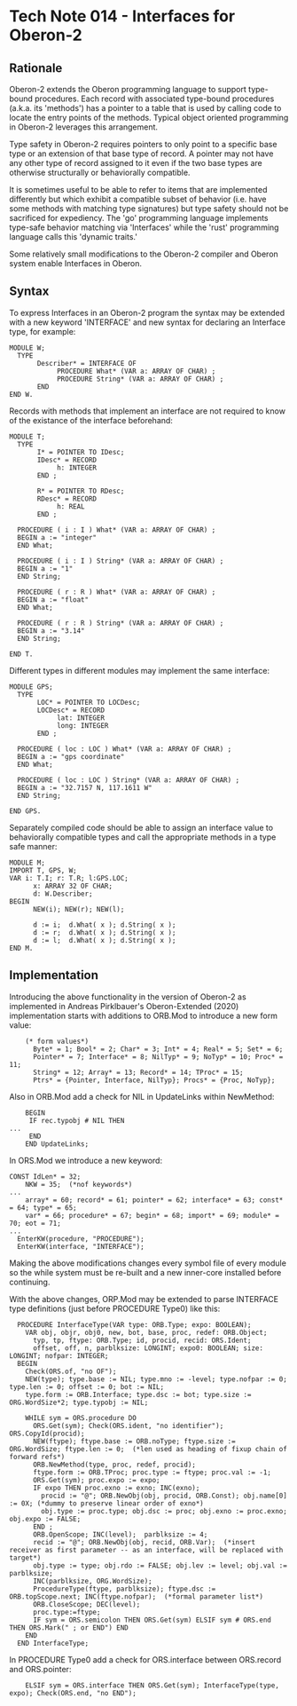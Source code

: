 # Tech Note 014 - Interfaces for Oberon-2
## Rationale

Oberon-2 extends the Oberon programming language to support type-bound procedures. Each record with associated type-bound procedures (a.k.a. its 'methods') has a pointer to a table that is used by calling code to locate the entry points of the methods. Typical object oriented programming in Oberon-2 leverages this arrangement.

Type safety in Oberon-2 requires pointers to only point to a specific base type or an extension of that base type of record. A pointer may not have any other type of record assigned to it even if the two base types are otherwise structurally or behaviorally compatible. 

It is sometimes useful to be able to refer to items that are implemented differently but which exhibit a compatible subset of behavior (i.e. have some methods with matching type signatures) but type safety should not be sacrificed for expediency. The 'go' programming language implements type-safe behavior matching via 'Interfaces' while the 'rust' programming language calls this 'dynamic traits.'

Some relatively small modifications to the Oberon-2 compiler and Oberon system enable Interfaces in Oberon.

## Syntax

To express Interfaces in an Oberon-2 program the syntax may be extended with a new keyword 'INTERFACE' and new syntax for declaring an Interface type, for example: 

```
MODULE W;
  TYPE
       Describer* = INTERFACE OF
            PROCEDURE What* (VAR a: ARRAY OF CHAR) ;
            PROCEDURE String* (VAR a: ARRAY OF CHAR) ;
       END 
END W.
```

Records with methods that implement an interface are not required to know of the existance of the interface beforehand:

```
MODULE T;
  TYPE
       I* = POINTER TO IDesc;
       IDesc* = RECORD
            h: INTEGER
       END ;

       R* = POINTER TO RDesc;
       RDesc* = RECORD
            h: REAL
       END ;

  PROCEDURE ( i : I ) What* (VAR a: ARRAY OF CHAR) ;
  BEGIN a := "integer"
  END What;

  PROCEDURE ( i : I ) String* (VAR a: ARRAY OF CHAR) ;
  BEGIN a := "1"
  END String;

  PROCEDURE ( r : R ) What* (VAR a: ARRAY OF CHAR) ;
  BEGIN a := "float"
  END What;
  
  PROCEDURE ( r : R ) String* (VAR a: ARRAY OF CHAR) ;
  BEGIN a := "3.14"
  END String;
  
END T.  
```

Different types in different modules may implement the same interface:

```
MODULE GPS;
  TYPE
       LOC* = POINTER TO LOCDesc;
       LOCDesc* = RECORD
            lat: INTEGER
            long: INTEGER
       END ;

  PROCEDURE ( loc : LOC ) What* (VAR a: ARRAY OF CHAR) ;
  BEGIN a := "gps coordinate"
  END What;

  PROCEDURE ( loc : LOC ) String* (VAR a: ARRAY OF CHAR) ;
  BEGIN a := "32.7157 N, 117.1611 W"
  END String;

END GPS.  
```
Separately compiled code should be able to assign an interface value to behaviorally compatible types and call the appropriate methods in a type safe manner:

```
MODULE M;
IMPORT T, GPS, W;
VAR i: T.I; r: T.R; l:GPS.LOC; 
      x: ARRAY 32 OF CHAR;
      d: W.Describer; 
BEGIN
      NEW(i); NEW(r); NEW(l);

      d := i;  d.What( x ); d.String( x );  
      d := r;  d.What( x ); d.String( x );
      d := l;  d.What( x ); d.String( x );
END M.

```

## Implementation

Introducing the above functionality in the version of Oberon-2 as implemented in Andreas Pirklbauer's Oberon-Extended (2020) implementation starts with additions to ORB.Mod to introduce a new form value:

```
    (* form values*)
      Byte* = 1; Bool* = 2; Char* = 3; Int* = 4; Real* = 5; Set* = 6;
      Pointer* = 7; Interface* = 8; NilTyp* = 9; NoTyp* = 10; Proc* = 11;
      String* = 12; Array* = 13; Record* = 14; TProc* = 15;
      Ptrs* = {Pointer, Interface, NilTyp}; Procs* = {Proc, NoTyp};
```

Also in ORB.Mod add a check for NIL in UpdateLinks within NewMethod:

```
    BEGIN
     IF rec.typobj # NIL THEN
...
     END
    END UpdateLinks;
```

In ORS.Mod we introduce a new keyword:

```  
CONST IdLen* = 32;
    NKW = 35;  (*nof keywords*)
...
    array* = 60; record* = 61; pointer* = 62; interface* = 63; const* = 64; type* = 65;
    var* = 66; procedure* = 67; begin* = 68; import* = 69; module* = 70; eot = 71;
...
  EnterKW(procedure, "PROCEDURE");
  EnterKW(interface, "INTERFACE");
```
Making the above modifications changes every symbol file of every module so the while system must be re-built and a new inner-core installed before continuing.

With the above changes, ORP.Mod may be extended to parse INTERFACE type definitions (just before PROCEDURE Type0) like this:

```
  PROCEDURE InterfaceType(VAR type: ORB.Type; expo: BOOLEAN);
    VAR obj, objr, obj0, new, bot, base, proc, redef: ORB.Object;
      typ, tp, ftype: ORB.Type; id, procid, recid: ORS.Ident;
      offset, off, n, parblksize: LONGINT; expo0: BOOLEAN; size: LONGINT; nofpar: INTEGER;
  BEGIN
    Check(ORS.of, "no OF");
    NEW(type); type.base := NIL; type.mno := -level; type.nofpar := 0; type.len := 0; offset := 0; bot := NIL;
    type.form := ORB.Interface; type.dsc := bot; type.size := ORG.WordSize*2; type.typobj := NIL;

    WHILE sym = ORS.procedure DO
      ORS.Get(sym); Check(ORS.ident, "no identifier"); ORS.CopyId(procid);
      NEW(ftype); ftype.base := ORB.noType; ftype.size := ORG.WordSize; ftype.len := 0;  (*len used as heading of fixup chain of forward refs*)
      ORB.NewMethod(type, proc, redef, procid);
      ftype.form := ORB.TProc; proc.type := ftype; proc.val := -1;
      ORS.Get(sym); proc.expo := expo;
      IF expo THEN proc.exno := exno; INC(exno); 
        procid := "@"; ORB.NewObj(obj, procid, ORB.Const); obj.name[0] := 0X; (*dummy to preserve linear order of exno*)
        obj.type := proc.type; obj.dsc := proc; obj.exno := proc.exno; obj.expo := FALSE;
      END ;
      ORB.OpenScope; INC(level);  parblksize := 4;
      recid := "@"; ORB.NewObj(obj, recid, ORB.Var);  (*insert receiver as first parameter -- as an interface, will be replaced with target*)
      obj.type := type; obj.rdo := FALSE; obj.lev := level; obj.val := parblksize;
      INC(parblksize, ORG.WordSize);
      ProcedureType(ftype, parblksize); ftype.dsc := ORB.topScope.next; INC(ftype.nofpar);  (*formal parameter list*)
      ORB.CloseScope; DEC(level);
      proc.type:=ftype;         
      IF sym = ORS.semicolon THEN ORS.Get(sym) ELSIF sym # ORS.end THEN ORS.Mark(" ; or END") END
    END
  END InterfaceType;
```

In PROCEDURE Type0 add a check for ORS.interface between ORS.record and ORS.pointer:

```
    ELSIF sym = ORS.interface THEN ORS.Get(sym); InterfaceType(type, expo); Check(ORS.end, "no END");
```
